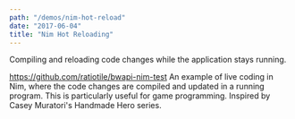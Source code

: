 ```yaml
---
path: "/demos/nim-hot-reload"
date: "2017-06-04"
title: "Nim Hot Reloading"
---
```

Compiling and reloading code changes while the application stays running.
<!-- end excerpt -->

https://github.com/ratiotile/bwapi-nim-test
An example of live coding in Nim, where the code changes are compiled and updated in a running program. This is particularly useful for game programming. Inspired by Casey Muratori's Handmade Hero series.
